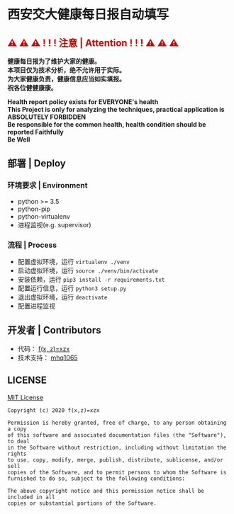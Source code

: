 # 西安交大健康每日报自动填写
## <font color="#c00">⚠ ⚠ ⚠ ! ! ! 注意 | Attention ! ! ! ⚠ ⚠ ⚠</font>
**健康每日报为了维护大家的健康。**  
**本项目仅为技术分析，绝不允许用于实际。**  
**为大家健康负责，健康信息应当如实填报。**  
**祝各位健健康康。**  

**Health report policy exists for EVERYONE's health**  
**This Project is only for analyzing the techniques, practical application is ABSOLUTELY FORBIDDEN**  
**Be responsible for the common health, health condition should be reported Faithfully**  
**Be Well**  

## 部署 | Deploy
### 环境要求 | Environment
* python >= 3.5
* python-pip
* python-virtualenv
* 进程监视(e.g. supervisor)
### 流程 | Process
* 配置虚拟环境，运行 `virtualenv ./venv`  
* 启动虚拟环境，运行 `source ./venv/bin/activate`  
* 安装依赖，运行 `pip3 install -r requirements.txt`  
* 配置运行信息，运行 `python3 setup.py`
* 退出虚拟环境，运行 `deactivate`
* 配置进程监视
## 开发者 | Contributors
* 代码： [f(x, z)=xzx](https://github.com/XuZhixuan)
* 技术支持： [mhq1065](https://github.com/mhq1065)
## LICENSE
[MIT License](https://opensource.org/licenses/MIT)  

    Copyright (c) 2020 f(x,z)=xzx

    Permission is hereby granted, free of charge, to any person obtaining a copy
    of this software and associated documentation files (the "Software"), to deal
    in the Software without restriction, including without limitation the rights
    to use, copy, modify, merge, publish, distribute, sublicense, and/or sell
    copies of the Software, and to permit persons to whom the Software is
    furnished to do so, subject to the following conditions:

    The above copyright notice and this permission notice shall be included in all
    copies or substantial portions of the Software.

